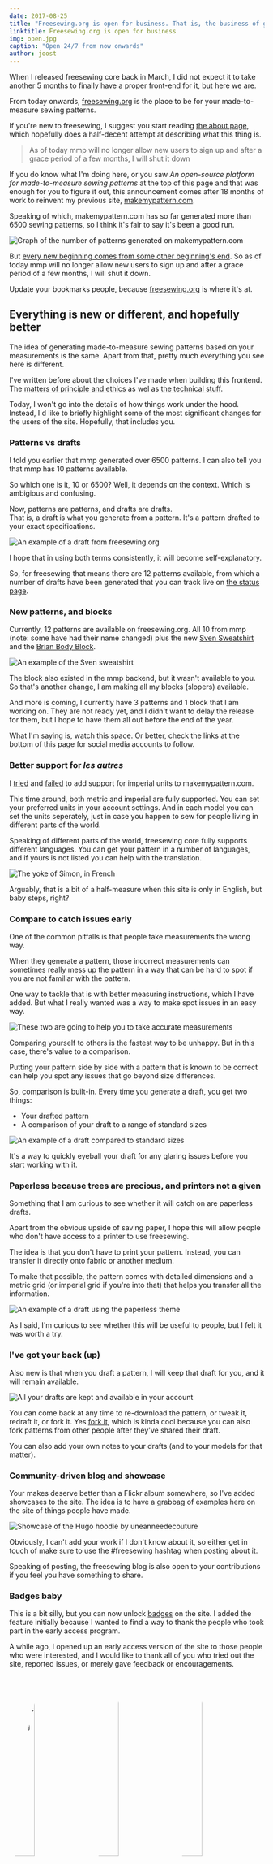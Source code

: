 ```yaml
---
date: 2017-08-25
title: "Freesewing.org is open for business. That is, the business of giving away free sewing patterns"
linktitle: Freesewing.org is open for business
img: open.jpg
caption: "Open 24/7 from now onwards"
author: joost
---
```


When I released freesewing core back in March, I did not expect it to take another 5 months to finally have a proper front-end for it, but here we are.

From today onwards, [freesewing.org](https://freesewing.org/) is the place to be for your made-to-measure sewing patterns.

If you're new to freesewing, I suggest you start reading [the about page](/about/), which hopefully does a half-decent attempt at describing what this thing is.

> As of today mmp will no longer allow new users to sign up and after a grace period of a few months, I will shut it down

If you do know what I'm doing here, or you saw *An open-source platform for made-to-measure sewing patterns* at the top of this page and that was enough for you to figure it out, this announcement comes after 18 months of work to reinvent my previous site, [makemypattern.com](https://makemypattern.com/).

Speaking of which, makemypattern.com has so far generated more than 6500 sewing patterns, so I think it's fair to say it's been a good run.

![Graph of the number of patterns generated on makemypattern.com](mmp-patterns.png)

But [every new beginning comes from some other beginning's end](https://www.youtube.com/watch?v=xGytDsqkQY8). So as of today mmp will no longer allow new users to sign up and after a grace period of a few months, I will shut it down.

Update your bookmarks people, because [freesewing.org](https://freesewing.org/) is where it's at.

## Everything is new or different, and hopefully better

The idea of generating made-to-measure sewing patterns based on your measurements is the same. Apart from that, pretty much everything you see here is different.

I've written before about the choices I've made when building this frontend. The [matters of principle and ethics](/en/blog/privacy-choices/) as wel as [the technical stuff](/en/blog/freesewing-goes-jamstack/).

Today, I won't go into the details of how things work under the hood. Instead, I'd like to briefly highlight some of the most significant changes for the users of the site. Hopefully, that includes you.

### Patterns vs drafts

I told you earlier that mmp generated over 6500 patterns. I can also tell you that mmp has 10 patterns available.

So which one is it, 10 or 6500? Well, it depends on the context. Which is ambigious and confusing.

Now, patterns are patterns, and drafts are drafts.  
That is, a draft is what you generate from a pattern. It's a pattern drafted to your exact specifications.

![An example of a draft from freesewing.org](draft-sample.svg)

I hope that in using both terms consistently, it will become self-explanatory.

So, for freesewing that means there are 12 patterns available, from which a number of drafts have been generated that you can track live on [the status page](/status).

### New patterns, and blocks

Currently, 12 patterns are available on freesewing.org. All 10 from mmp (note: some have had their name changed) plus the new [Sven Sweatshirt](/patterns/sven) and the [Brian Body Block](/patterns/brian).

![An example of the Sven sweatshirt](sven.jpg)

The block also existed in the mmp backend, but it wasn't available to you. So that's another change, I am making all my blocks (slopers) available.

And more is coming, I currently have 3 patterns and 1 block that I am working on. They are not ready yet, and I didn't want to delay the release for them, but I hope to have them all out before the end of the year.

What I'm saying is, watch this space. Or better, check the links at the bottom of this page for social media accounts to follow.

### Better support for *les autres*

I [tried](https://makemypattern.com/blog/imperial-units-have-been-spotted-and-they-might-break-things) and [failed](https://makemypattern.com/blog/imperial-units-not-worth-it) to add support for imperial units to makemypattern.com.

This time around, both metric and imperial are fully supported. You can set your preferred units in your account settings. And in each model you can set the units seperately, just in case you happen to sew for people living in different parts of the world.

Speaking of different parts of the world, freesewing core fully supports different languages. You can get your pattern in a number of languages, and if yours is not listed you can help with the translation.

![The yoke of Simon, in French](yoke.svg)

Arguably, that is a bit of a half-measure when this site is only in English, but baby steps, right?

### Compare to catch issues early

One of the common pitfalls is that people take measurements the wrong way.

When they generate a pattern, those incorrect measurements can sometimes really mess up the pattern in a way that can be hard to spot if you are not familiar with the pattern.

One way to tackle that is with better measuring instructions, which I have added. But what I really wanted was a way to make spot issues in an easy way.

![These two are going to help you to take accurate measurements](standing.jpg)

Comparing yourself to others is the fastest way to be unhappy. But in this case, there's value to a comparison.

Putting your pattern side by side with a pattern that is known to be correct can help you spot any issues that go beyond size differences.

So, comparison is built-in. Every time you generate a draft, you get two things:

- Your drafted pattern
- A comparison of your draft to a range of standard sizes

![An example of a draft compared to standard sizes](compare-sample.svg)

It's a way to quickly eyeball your draft for any glaring issues before you start working with it.

### Paperless because trees are precious, and printers not a given

Something that I am curious to see whether it will catch on are paperless drafts.

Apart from the obvious upside of saving paper, I hope this will allow people who don't have access to a printer to use freesewing.

The idea is that you don't have to print your pattern. Instead, you can transfer it directly onto fabric or another medium.

To make that possible, the pattern comes with detailed dimensions and a metric grid (or imperial grid if you're into that) that helps you transfer all the information.

![An example of a draft using the paperless theme](paperless-sample.svg)

As I said, I'm curious to see whether this will be useful to people, but I felt it was worth a try.

### I've got your back (up)

Also new is that when you draft a pattern, I will keep that draft for you, and it will remain available.

![All your drafts are kept and available in your account](draft-list.png)

You can come back at any time to re-download the pattern, or tweak it, redraft it, or fork it. Yes [fork it](/docs/site/fork), which is kinda cool because you can also fork patterns from other people after they've shared their draft.

You can also add your own notes to your drafts (and to your models for that matter).

### Community-driven blog and showcase

Your makes deserve better than a Flickr album somewhere, so I've added showcases to the site. The idea is to have a grabbag of examples here on the site of things people have made.

![Showcase of the Hugo hoodie by uneanneedecouture](hugo.jpg)

Obviously, I can't add your work if I don't know about it, so either get in touch of make sure to use the #freesewing hashtag when posting about it.

Speaking of posting, the freesewing blog is also open to your contributions if you feel you have something to share.

### Badges baby

This is a bit silly, but you can now unlock [badges](/docs/site/badges) on the site. I added the feature initially because I wanted to find a way to thank the people who took part in the early access program.

A while ago, I opened up an early access version of the site to those people who were interested, and I would like to thank all of you who tried out the site, reported issues, or merely gave feedback or encouragements.

<img alt="The Early Access badge" src="/img/badges/badge-early-access.svg" class="badge-img drop-shadow" style="margin: 1%; width: 30%; height: auto; border-radius: 50%" /> <img alt="The Launch Day badge" src="/img/badges/badge-launch-day.svg" class="badge-img drop-shadow" style="margin: 1%; width: 30%; height: auto; border-radius: 50%" /> <img alt="The Donated badge" src="/img/badges/badge-donated.svg" class="badge-img drop-shadow" style="margin: 1%; width: 30%; height: auto; border-radius: 50%" /> <img alt="The Issue badge" src="/img/badges/badge-issue.svg" class="badge-img drop-shadow" style="margin: 1%; width: 30%; height: auto; border-radius: 50%" /> <img alt="TheContributor  badge" src="/img/badges/badge-contributor.svg" class="badge-img drop-shadow" style="margin: 1%; width: 30%; height: auto; border-radius: 50%" /> <img alt="The Blog Post badge" src="/img/badges/badge-blogpost.svg" class="badge-img drop-shadow" style="margin: 1%; width: 30%; height: auto; border-radius: 50%" />

<figcaption><small>Some of the badges you can unlock</small></figcaption>

Those of you who took part should all get that coveted early access badge. If it's missing from [your profile](/profile), [get in touch](/contact).

Other badges are available, including one for signing up on launch day. [The full list of badges is here](/docs/site/badges).

## What happens now?

![Darkness, realistically](darkness.svg)

Maybe it's just me, but after every major project comes to completion, I tend to slide into a black hole of *is this it?* disillusionment.

I might need a few weeks to bounce back from that, but don't let that stop you from giving me [your feedback and opinions](/contact) on the site. And if you manage to break something, you can [create an issue](https://github.com/freesewing/site/issues/new).

## One last thing

I've worked on this for about a year and a half, and especially the last 11 months or so rather intensively.

Now that it's ready, would you help me spread the news a little?

If you could tell somebody about this or perhaps tweet or write about it, you'd do me a real favour.

Thank you